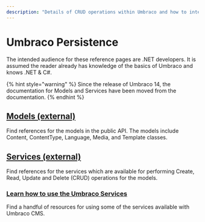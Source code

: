 ```yaml
---
description: "Details of CRUD operations within Umbraco and how to interact with the data persisted in the database"
---
```


# Umbraco Persistence

The intended audience for these reference pages are .NET developers. It is assumed the reader already has knowledge of the basics of Umbraco and knows .NET & C#.

{% hint style="warning" %}
Since the release of Umbraco 14, the documentation for Models and Services have been moved from the documentation.
{% endhint %}

## [Models (external)](https://apidocs.umbraco.com/v14/csharp/api/Umbraco.Cms.Core.Models.html)

Find references for the models in the public API. The models include Content, ContentType, Language, Media, and Template classes.

## [Services (external)](https://apidocs.umbraco.com/v14/csharp/api/Umbraco.Cms.Core.Services.html)

Find references for the services which are available for performing Create, Read, Update and Delete (CRUD) operations for the models.

### [Learn how to use the Umbraco Services](using-services/)

Find a handful of resources for using some of the services available with Umbraco CMS.
